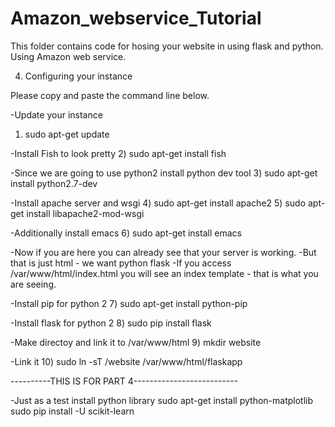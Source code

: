 # Amazon_webservice_Tutorial
This folder contains code for hosing your website in using flask and python. Using Amazon web service.


4. Configuring your instance 

Please copy and paste the command line below.

-Update your instance
1) sudo apt-get update

-Install Fish to look pretty
2) sudo apt-get install fish

-Since we are going to use python2 install python dev tool 
3) sudo apt-get install python2.7-dev

-Install apache server and wsgi
4) sudo apt-get install apache2
5) sudo apt-get install libapache2-mod-wsgi

-Additionally install emacs 
6) sudo apt-get install emacs

-Now if you are here you can already see that your server is working. 
-But that is just html - we want python flask 
-If you access /var/www/html/index.html  you will see an index template - that is what you are seeing. 

-Install pip for python 2
7) sudo apt-get install python-pip

-Install flask for python 2
8) sudo pip install flask

-Make directoy and link it to /var/www/html
9) mkdir website

-Link it 
10) sudo ln -sT /website /var/www/html/flaskapp

----------THIS IS FOR PART 4--------------------------


-Just as a test install python library 
sudo apt-get install python-matplotlib
sudo pip install -U scikit-learn
